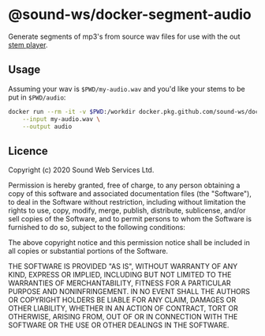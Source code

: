 # @sound-ws/docker-segment-audio

Generate segments of mp3's from source wav files for use with the out [stem player](https://www.sound.ws/products/stem-player).

## Usage

Assuming your wav is `$PWD/my-audio.wav` and you'd like your stems to be put in `$PWD/audio`:

```bash
docker run --rm -it -v $PWD:/workdir docker.pkg.github.com/sound-ws/docker-segment-audio/docker-segment-audio:latest \
    --input my-audio.wav \
    --output audio
```

## Licence

Copyright (c) 2020 Sound Web Services Ltd.

Permission is hereby granted, free of charge, to any person obtaining a copy
of this software and associated documentation files (the "Software"), to deal
in the Software without restriction, including without limitation the rights
to use, copy, modify, merge, publish, distribute, sublicense, and/or sell
copies of the Software, and to permit persons to whom the Software is
furnished to do so, subject to the following conditions:

The above copyright notice and this permission notice shall be included in all
copies or substantial portions of the Software.

THE SOFTWARE IS PROVIDED "AS IS", WITHOUT WARRANTY OF ANY KIND, EXPRESS OR
IMPLIED, INCLUDING BUT NOT LIMITED TO THE WARRANTIES OF MERCHANTABILITY,
FITNESS FOR A PARTICULAR PURPOSE AND NONINFRINGEMENT. IN NO EVENT SHALL THE
AUTHORS OR COPYRIGHT HOLDERS BE LIABLE FOR ANY CLAIM, DAMAGES OR OTHER
LIABILITY, WHETHER IN AN ACTION OF CONTRACT, TORT OR OTHERWISE, ARISING FROM,
OUT OF OR IN CONNECTION WITH THE SOFTWARE OR THE USE OR OTHER DEALINGS IN THE
SOFTWARE.
